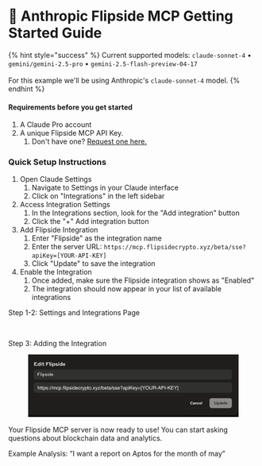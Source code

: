 # 🤖 Anthropic Flipside MCP Getting Started Guide

{% hint style="success" %}
Current supported models:  `claude-sonnet-4` • `gemini/gemini-2.5-pro` • `gemini-2.5-flash-preview-04-17` \
\
For this example we'll be using Anthropic's `claude-sonnet-4` model.&#x20;
{% endhint %}

#### Requirements before you get started

1. A Claude Pro account
2. A unique Flipside MCP API Key.
   1. Don't have one? [Request one here.](https://flipsidecrypto.xyz/fc/flipside-mcp-interest)

### Quick Setup Instructions

1. Open Claude Settings
   1. Navigate to Settings in your Claude interface
   2. Click on "Integrations" in the left sidebar
2. Access Integration Settings
   1. In the Integrations section, look for the "Add integration" button
   2. Click the "+" Add integration button
3. Add Flipside Integration
   1. Enter "Flipside" as the integration name
   2. Enter the server URL: `https://mcp.flipsidecrypto.xyz/beta/sse?apiKey=[YOUR-API-KEY]`
   3. Click "Update" to save the integration
4. Enable the Integration
   1. Once added, make sure the Flipside integration shows as "Enabled"
   2. The integration should now appear in your list of available integrations

Step 1-2: Settings and Integrations Page&#x20;

<figure><img src="https://lh7-rt.googleusercontent.com/docsz/AD_4nXf1GHAIhBI55hNkR5Ma4FD2ZGUPoCKEMhm1jQi7EeQVHGsxxUO-RrwkghOlFKf3Yxa5dfMFXCa5rPKDR3N5s9TnhHaBoFQbIFhMxNxNwR9wgHlN6wznSHIjxP5SjaBzfBoWxZrrfg?key=8-5ED9M-dSUtvcBHLz0_9A" alt=""><figcaption></figcaption></figure>

Step 3: Adding the Integration&#x20;

<figure><img src="../../.gitbook/assets/unnamed.png" alt=""><figcaption></figcaption></figure>

Your Flipside MCP server is now ready to use! You can start asking questions about blockchain data and analytics.

Example Analysis: “I want a report on Aptos for the month of may”

<figure><img src="https://lh7-rt.googleusercontent.com/docsz/AD_4nXeX83OsdCIiTjuCmxgZeFAYbvbhExIs2WU2l-tfUHITUfWzCtHiY_l_7Akk9MZqRhprjQK6tmLickwMB7TZ8cld5SRVBMvGWKQtXhrKzawxmYYYPfRQhO2GdMtwctvArqWpnyfK?key=8-5ED9M-dSUtvcBHLz0_9A" alt=""><figcaption></figcaption></figure>
